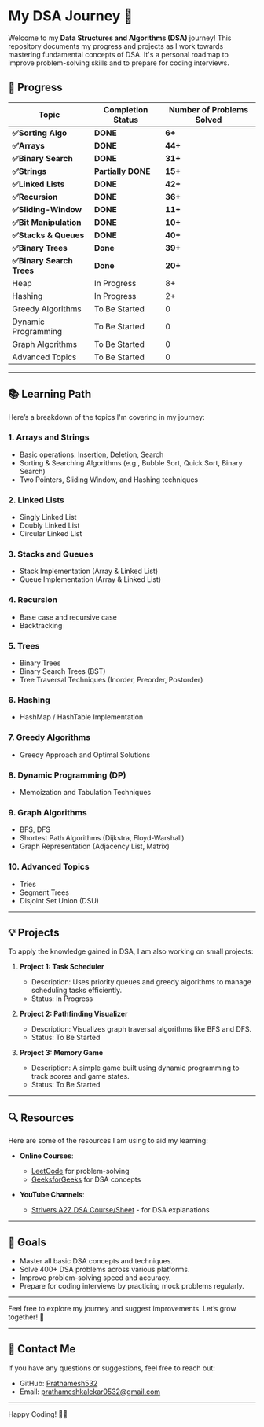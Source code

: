 # My DSA Journey 🚀

Welcome to my **Data Structures and Algorithms (DSA)** journey! This repository documents my progress and projects as I work towards mastering fundamental concepts of DSA. It's a personal roadmap to improve problem-solving skills and to prepare for coding interviews.

## 🚧 Progress

| Topic                     | Completion Status  | Number of Problems Solved |
| ------------------------- | ------------------ | ------------------------- |
| **✅Sorting Algo**        | **DONE**           | **6+**                    |
| **✅Arrays**              | **DONE**           | **44+**                   |
| **✅Binary Search**       | **DONE**           | **31+**                   |
| **✅Strings**             | **Partially DONE** | **15+**                   |
| **✅Linked Lists**        | **DONE**           | **42+**                   |
| **✅Recursion**           | **DONE**           | **36+**                   |
| **✅Sliding-Window**      | **DONE**           | **11+**                   |
| **✅Bit Manipulation**    | **DONE**           | **10+**                   |
| **✅Stacks & Queues**     | **DONE**           | **40+**                   |
| **✅Binary Trees**        | **Done**           | **39+**                   |
| **✅Binary Search Trees** | **Done**           | **20+**                   |
| Heap                      | In Progress        | 8+                        |
| Hashing                   | In Progress        | 2+                        |
| Greedy Algorithms         | To Be Started      | 0                         |
| Dynamic Programming       | To Be Started      | 0                         |
| Graph Algorithms          | To Be Started      | 0                         |
| Advanced Topics           | To Be Started      | 0                         |

---

## 📚 Learning Path

Here’s a breakdown of the topics I'm covering in my journey:

### 1. **Arrays and Strings**

-   Basic operations: Insertion, Deletion, Search
-   Sorting & Searching Algorithms (e.g., Bubble Sort, Quick Sort, Binary Search)
-   Two Pointers, Sliding Window, and Hashing techniques

### 2. **Linked Lists**

-   Singly Linked List
-   Doubly Linked List
-   Circular Linked List

### 3. **Stacks and Queues**

-   Stack Implementation (Array & Linked List)
-   Queue Implementation (Array & Linked List)

### 4. **Recursion**

-   Base case and recursive case
-   Backtracking

### 5. **Trees**

-   Binary Trees
-   Binary Search Trees (BST)
-   Tree Traversal Techniques (Inorder, Preorder, Postorder)

### 6. **Hashing**

-   HashMap / HashTable Implementation

### 7. **Greedy Algorithms**

-   Greedy Approach and Optimal Solutions

### 8. **Dynamic Programming (DP)**

-   Memoization and Tabulation Techniques

### 9. **Graph Algorithms**

-   BFS, DFS
-   Shortest Path Algorithms (Dijkstra, Floyd-Warshall)
-   Graph Representation (Adjacency List, Matrix)

### 10. **Advanced Topics**

-   Tries
-   Segment Trees
-   Disjoint Set Union (DSU)

---

## 💡 Projects

To apply the knowledge gained in DSA, I am also working on small projects:

1. **Project 1: Task Scheduler**

    - Description: Uses priority queues and greedy algorithms to manage scheduling tasks efficiently.
    - Status: In Progress

2. **Project 2: Pathfinding Visualizer**

    - Description: Visualizes graph traversal algorithms like BFS and DFS.
    - Status: To Be Started

3. **Project 3: Memory Game**
    - Description: A simple game built using dynamic programming to track scores and game states.
    - Status: To Be Started

---

## 🔍 Resources

Here are some of the resources I am using to aid my learning:

-   **Online Courses**:

    -   [LeetCode](https://leetcode.com) for problem-solving
    -   [GeeksforGeeks](https://geeksforgeeks.org) for DSA concepts

-   **YouTube Channels**:
    -   [Strivers A2Z DSA Course/Sheet](https://www.youtube.com/@takeUforward) - for DSA explanations

---

## 🎯 Goals

-   Master all basic DSA concepts and techniques.
-   Solve 400+ DSA problems across various platforms.
-   Improve problem-solving speed and accuracy.
-   Prepare for coding interviews by practicing mock problems regularly.

---

Feel free to explore my journey and suggest improvements. Let’s grow together! 💪

---

## 🚀 Contact Me

If you have any questions or suggestions, feel free to reach out:

-   GitHub: [Prathamesh532](https://github.com/Prathamesh532)
-   Email: prathameshkalekar0532@gmail.com

---

Happy Coding! 👨‍💻

